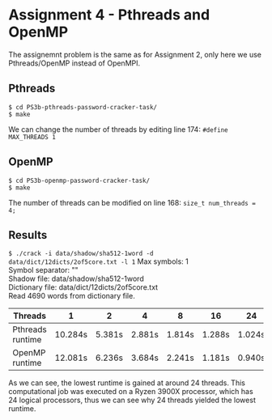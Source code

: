 # Assignment 4 - Pthreads and OpenMP

The assignemnt problem is the same as for Assignment 2, only here we use Pthreads/OpenMP instead of OpenMPI.



## Pthreads

```
$ cd PS3b-pthreads-password-cracker-task/
$ make
```

We can change the number of threads by editing line 174: `#define MAX_THREADS 1`



## OpenMP

```
$ cd PS3b-openmp-password-cracker-task/
$ make
```

The number of threads can be modified on line 168: `size_t num_threads = 4;`



## Results

`$ ./crack -i data/shadow/sha512-1word -d data/dict/12dicts/2of5core.txt -l 1`
Max symbols: 1  
Symbol separator: ""  
Shadow file: data/shadow/sha512-1word  
Dictionary file: data/dict/12dicts/2of5core.txt  
Read 4690 words from dictionary file.  

| Threads          | 1       | 2      | 4      | 8      |   16   | 24     | 32     | 64     | 128    |
|------------------|---------|--------|--------|--------|:------:|--------|--------|--------|--------|
| Pthreads runtime | 10.284s | 5.381s | 2.881s | 1.814s | 1.288s | 1.024s | 1.225s | 1.087s | 1.081s |
| OpenMP runtime   | 12.081s | 6.236s | 3.684s | 2.241s | 1.181s | 0.940s | 1.147s | 0.970s | 0.937s |

As we can see, the lowest runtime is gained at around 24 threads. This computational job was executed on a Ryzen 3900X processor, which has 24 logical processors, thus we can see why 24 threads yielded the lowest runtime.